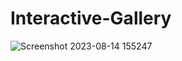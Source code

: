 ﻿# Interactive-Gallery
![Screenshot 2023-08-14 155247](https://github.com/CarolaZapp/Interactive-Gallery/assets/101559000/db21baf7-4559-4e41-8a3d-eb175698d73f)
